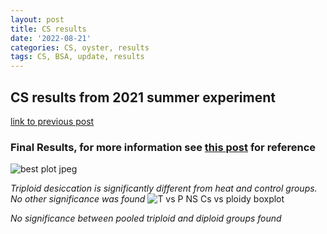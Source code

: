 ```yaml
---
layout: post
title: CS results
date: '2022-08-21'
categories: CS, oyster, results
tags: CS, BSA, update, results
---
```

## CS results from 2021 summer experiment
[link to previous post](https://github.com/ocattau/notebook-2/blob/master/_posts/2022-07-08-CS8_CSupdate.md)

### Final Results, for more information see [this post](https://ocattau.github.io/CSupdate/) for reference 
![best plot jpeg](https://user-images.githubusercontent.com/81712104/186760864-9356c6af-13a4-4797-91ea-b013e8ed6ee4.png)

*Triploid desiccation is significantly different from heat and control groups. No other significance was found* 
![T vs P NS Cs vs ploidy boxplot](https://user-images.githubusercontent.com/81712104/186760107-4d23d1ca-e569-4621-99ba-4f076b433c62.png)

*No significance between pooled triploid and diploid groups found*
